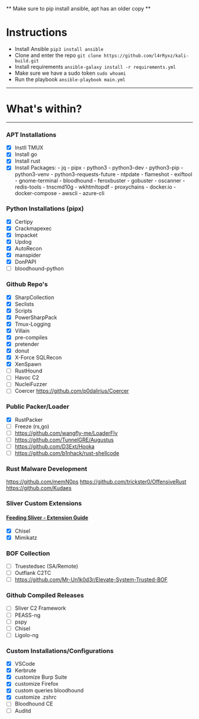 ** Make sure to pip install ansible, apt has an older copy **

# Instructions
* Install Ansible `pip3 install ansible`
* Clone and enter the repo `git clone https://github.com/l4rRyxz/kali-build.git`
* Install requirements `ansible-galaxy install -r requirements.yml`
* Make sure we have a sudo token `sudo whoami`
* Run the playbook `ansible-playbook main.yml`

---

# What's within?
---

### APT Installations

- [x] Instll TMUX
- [x] Install go
- [x] Install rust
- [x] Install Packages: 
      - jq
      - pipx
      - python3
      - python3-dev
      - python3-pip
      - python3-venv
      - python3-requests-future
      - ntpdate
      - flameshot
      - exiftool
      - gnome-terminal
      - bloodhound
      - feroxbuster
      - gobuster
      - oscanner
      - redis-tools
      - tnscmd10g
      - wkhtmltopdf
      - proxychains
      - docker.io
      - docker-compose
      - awscli
      - azure-cli

### Python Installations (pipx)
- [x] Certipy
- [x] Crackmapexec
- [x] Impacket
- [x] Updog
- [x] AutoRecon
- [x] manspider
- [x] DonPAPI
- [ ] bloodhound-python

### Github Repo's

- [x] SharpCollection
- [x] Seclists
- [x] Scripts
- [x] PowerSharpPack
- [x] Tmux-Logging
- [x] Villain
- [x] pre-compiles
- [x] pretender
- [x] donut
- [x] X-Force SQLRecon
- [X] XenSpawn
- [ ] RustHound
- [ ] Havoc C2
- [ ] NucleiFuzzer
- [ ] Coercer https://github.com/p0dalirius/Coercer

### Public Packer/Loader
- [x] RustPacker
- [ ] Freeze (rs,go)
- [ ] https://github.com/wangfly-me/LoaderFly
- [ ] https://github.com/TunnelGRE/Augustus
- [ ] https://github.com/D3Ext/Hooka
- [ ] https://github.com/b1nhack/rust-shellcode

### Rust Malware Development
https://github.com/memN0ps
https://github.com/trickster0/OffensiveRust
https://github.com/Kudaes

### Sliver Custom Extensions

#### [Feeding Sliver - Extension Guide](https://medium.com/@l4rry/feeding-sliver-extension-guide-1c14fae42a2a)

- [x] Chisel
- [x] Mimikatz

### BOF Collection
- [ ] Truestedsec (SA/Remote)
- [ ] Outflank C2TC
- [ ] https://github.com/Mr-Un1k0d3r/Elevate-System-Trusted-BOF

### Github Compiled Releases
- [ ] Sliver C2 Framework
- [ ] PEASS-ng
- [ ] pspy
- [ ] Chisel
- [ ] Ligolo-ng

### Custom Installations/Configurations

- [x] VSCode
- [x] Kerbrute
- [x] customize Burp Suite
- [x] customize Firefox
- [x] custom queries bloodhound
- [x] customize .zshrc
- [ ] Bloodhound CE
- [ ] Auditd
